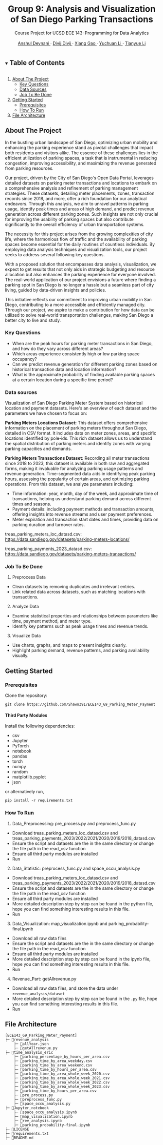 <!------------------------------------------ TITLE BLOCK --------------------------------------------------------------->
<h1 align="center"> Group 9: Analysis and Visualization of San Diego Parking Transactions </h1>

<p align="center">
    Course Project for UCSD ECE 143: Programming for Data Analytics
    <br /> <br />
    <a href="https://github.com/anshuldevnani"> Anshul Devnani </a>
    ·
    <a href="https://github.com/kdivij"> Divij Divij </a>
    ·
    <a href="https://github.com/Shawn391"> Xiang Gao </a>
    ·
    <a href="https://github.com/nolanlyc"> Yuchuan Li </a>
    ·
    <a href="https://github.com/GreatSnoopyMe"> Tianyue Li </a>
</p>


<!------------------------------------------ TABLE OF CONTENTS ---------------------------------------------------------->
<details open="open">
  <summary><h2 style="display: inline-block"> Table of Contents </h2></summary>
  <ol>
    <li>
      <a href="#about-the-project"> About The Project </a>
      <ul>
        <li><a href="#key-questions"> Key Questions </a></li>
        <li><a href="#data-sources"> Data Sources </a></li>
        <li><a href="#job-to-be-done"> Job To Be Done </a></li>
      </ul>
    </li>
    <li>
      <a href="#getting-started"> Getting Started </a>
      <ul>
        <li><a href="#prerequisites"> Prerequisites </a></li>
        <li><a href="#how-to-run"> How To Run </a></li>
      </ul>
    </li>
    <li><a href="#file-architecture"> File Architecture </a></li>
  </ol>
</details>

<!------------------------------------------ About The Project ---------------------------------------------------------->
## About The Project
In the bustling urban landscape of San Diego, optimizing urban mobility and enhancing the parking experience stand as pivotal challenges that impact both residents and visitors alike. The essence of these challenges lies in the efficient utilization of parking spaces, a task that is instrumental in reducing congestion, improving accessibility, and maximizing the revenue generated from parking resources.

Our project, driven by the City of San Diego's Open Data Portal, leverages detailed datasets on parking meter transactions and locations to embark on a comprehensive analysis and refinement of parking management strategies. These datasets, detailing meter placements, zones, transaction records since 2018, and more, offer a rich foundation for our analytical endeavors. Through this analysis, we aim to unravel patterns in parking usage, identify peak times and areas of high demand, and predict revenue generation across different parking zones. Such insights are not only crucial for improving the usability of parking spaces but also contribute significantly to the overall efficiency of urban transportation systems.

The necessity for this project arises from the growing complexities of city life, where the harmonious flow of traffic and the availability of parking spaces become essential for the daily routines of countless individuals. By employing data analysis techniques and visualization tools, our project seeks to address several following key questions.

With a proposed solution that encompasses data analysis, visualization, we expect to get results that not only aids in strategic budgeting and resource allocation but also enhances the parking experience for everyone involved. The real-world application of our project envisions a future where finding a parking spot in San Diego is no longer a hassle but a seamless part of city living, guided by data-driven insights and policies.

This initiative reflects our commitment to improving urban mobility in San Diego, contributing to a more accessible and efficiently managed city. Through our project, we aspire to make a contribution for how data can be utilized to solve real-world transportation challenges, making San Diego a better city to live and study.

### Key Questions 
* When are the peak hours for parking meter transactions in San Diego, and how do they vary across different areas?
* Which areas experience consistently high or low parking space occupancy?
* Can we predict revenue generation for different parking zones based on historical transaction data and location information?
* What is the approximate probability of finding available parking spaces at a certain location during a specific time period?

### Data sources
Visualization of San Diego Parking Meter System based on historical location and payment datasets.
Here's an overview of each dataset and the parameters we have chosen to focus on:

**Parking Meters Locations Dataset:** This dataset offers comprehensive information on the placement of parking meters throughout San Diego, detailed in CSV format. It includes data on meter zones, areas, and specific locations identified by pole-ids. This rich dataset allows us to understand the spatial distribution of parking meters and identify zones with varying parking capacities and demands.

**Parking Meters Transactions Dataset:** Recording all meter transactions since 2018 to 2023, this dataset is available in both raw and aggregated forms, making it invaluable for analyzing parking usage patterns and revenue generation. Time-segmented data aids in identifying peak parking hours, assessing the popularity of certain areas, and optimizing parking operations. From this dataset, we analyze parameters including:

* Time information: year, month, day of the week, and approximate time of transactions, helping us understand parking demand across different times and seasons.
* Payment details: including payment methods and transaction amounts, offering insights into revenue streams and user payment preferences.
* Meter expiration and transaction start dates and times, providing data on parking duration and turnover rates.

treas_parking_meters_loc_datasd.csv: 	https://data.sandiego.gov/datasets/parking-meters-locations/

treas_parking_payments_2023_datasd.csv: https://data.sandiego.gov/datasets/parking-meters-transactions/

### Job To Be Done
1. Preprocess Data
* Clean datasets by removing duplicates and irrelevant entries.
* Link related data across datasets, such as matching locations with transactions.
2. Analyze Data
* Examine statistical properties and relationships between parameters like time, payment method, and meter type.
* Identify key patterns such as peak usage times and revenue trends.
3. Visualize Data
* Use charts, graphs, and maps to present insights clearly.
* Highlight parking demand, revenue patterns, and parking availability visually.


<!------------------------------------------ Getting Started ---------------------------------------------------------->
## Getting Started
### Prerequisites
Clone the repository:
```
git clone https://github.com/Shawn391/ECE143_G9_Parking_Meter_Payment
```
#### Third Party Modules
Install the following dependencies:
* csv
* Jupyter
* PyTorch
* notebook
* pandas
* torch  
* numpy   
* random  
* matplotlib.pyplot
* json

or alternatively run,
```
pip install -r requirements.txt
```
### How To Run

1. Data_Preprocessing: pre_process.py and preprocess_func.py
* Download treas_parking_meters_loc_datasd.csv and treas_parking_payments_2023/2022/2021/2020/2019/2018_datasd.csv
* Ensure the script and datasets are the in the same directory or change the file path in the read_csv function
* Ensure all third party modules are installed
* Run
2. Data_Statistic: preprocess_func.py and space_occu_analysis.py
* Download treas_parking_meters_loc_datasd.csv and treas_parking_payments_2023/2022/2021/2020/2019/2018_datasd.csv
* Ensure the script and datasets are the in the same directory or change the file path in the read_csv function
* Ensure all third party modules are installed
* More detailed description step by step can be found in the python file, hope you can find something interesting results in this file.
* Run
3. Data_Visualization: map_visualization.ipynb and parking_probability-final.ipynb
* Download all raw data files
* Ensure the script and datasets are the in the same directory or change the file path in the read_csv function
* Ensure all third party modules are installed
* More detailed description step by step can be found in the ipynb file, hope you can find something interesting results in this file.
* Run
4. Revenue_Part: getAllrevenue.py
* Download all raw data files, and store the data under `revenue_analysis/dataset`
* More detailed description step by step can be found in the `.py` file, hope you can find something interesting results in this file.
* Run


<!------------------------------------------ File Architecture  ---------------------------------------------------------->
## File Architecture
```
[ECE143_G9_Parking_Meter_Payment]
├─ 📁revenue_analysis
    ├─ 📄allYear.json
    ├─ 📄getAllrevenue.py
├─ 📁time_analysis_eric
    ├─ 📄parking_percentage_by_hours_per_area.csv
    ├─ 📄parking_time_by_area_weekday.csv
    ├─ 📄parking_time_by_area_weekend.csv
    ├─ 📄parking_time_by_hours_per_area.csv
    ├─ 📄parking_time_by_area_whole_week_2020.csv
    ├─ 📄parking_time_by_area_whole_week_2021.csv
    ├─ 📄parking_time_by_area_whole_week_2022.csv
    ├─ 📄parking_time_by_area_whole_week_2023.csv
    ├─ 📄parking_time_by_hours_per_area.csv
    ├─ 📄pre_process.py
    ├─ 📄preprocess_func.py
    ├─ 📄space_occu_analysis.py
├─ 📁Jupyter_notebook
    ├─ 📄space_occu_analysis.ipynb
    ├─ 📄map_visualization.ipynb
    ├─ 📄rev_analysis.ipynb
    ├─ 📄parking_probability-final.ipynb
├─ 📄LICENSE
├─ 📄requirements.txt
├─ 📄README.md
```
